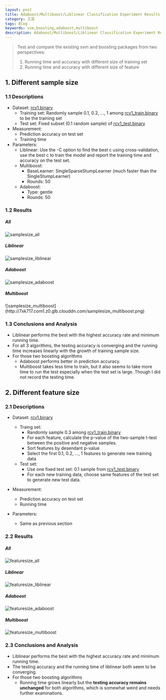 ```yaml
---
layout: post
title: Adaboost/Multiboost/Liblinear Classification Experiment Results
category: 工具
tags: Blog
keywords: svm,boosting,adaboost,multiboost
description: Adaboost/Multiboost/Liblinear Classification Experiment Results
---
```


> Test and compare the existing svm and boosting packages from two perspectives:
> 1. Running time and accuracy with different size of training set
> 2. Running time and accuracy with different size of feature

## 1. Different sample size

### 1.1 Descriptions
* Dataset: [rcv1.binary](http://www.csie.ntu.edu.tw/~cjlin/libsvmtools/datasets/binary.html#rcv1.binary)
    - Training set: Randomly sample 0.1, 0.2, ..., 1 among [rcv1_train.binary](http://www.csie.ntu.edu.tw/~cjlin/libsvmtools/datasets/binary/rcv1_train.binary.bz2) to be the training set
    - Test set: Fixed subset (0.1 random sample) of [rcv1_test.binary](http://www.csie.ntu.edu.tw/~cjlin/libsvmtools/datasets/binary/rcv1_test.binary.bz2)
* Measurement:
    * Prediction accuracy on test set
    * Training time 
* Parameters:
    * Liblinear: Use the -C option to find the best c using cross-validation, use the best c to train the model and report the training time and accuracy on the test set.
    * Multiboost:
        - BaseLearner: SingleSparseStumpLearner (much faster than the SingleStumpLearner)
        - Rounds: 50
    * Adaboost:
        - Type: gentle
        - Rounds: 50


### 1.2 Results

<h5>All</h5> 

![samplesize_all](http://7xk717.com1.z0.glb.clouddn.com/samplesize_lib_ada_mul.png)

<h5>Liblinear</h5>

![samplesize_liblinear](http://7xk717.com1.z0.glb.clouddn.com/samplesize_liblinear.png)

<h5>Adaboost</h5> 

![samplesize_adaboost](http://7xk717.com1.z0.glb.clouddn.com/samplesize_adaboost.png)

<h5>Multiboost</h5> 
![samplesize_multiboost](http://7xk717.com1.z0.glb.clouddn.com/samplesize_multiboost.png)

### 1.3 Conclusions and Analysis
* Liblinear performs the best with the highest accuracy rate and minimum running time.
* For all 3 algorithms, the testing accuracy is converging and the running time increases linearly with the growth of training sample size.
* For those two boosting algorithms
    * Adaboost performs better in prediction accuracy.
    * Multiboost takes less time to train, but it also seems to take more time to run the test especially when the test set is large. Though I did not record the testing time.

## 2. Different feature size

### 2.1 Descriptions
* Dataset: [rcv1.binary](http://www.csie.ntu.edu.tw/~cjlin/libsvmtools/datasets/binary.html#rcv1.binary)
    - Traing set:
        * Randomly sample 0.3 among [rcv1_train.binary](http://www.csie.ntu.edu.tw/~cjlin/libsvmtools/datasets/binary/rcv1_train.binary.bz2)
        * For each feature, calculate the p-value of the two-sample t-test between the positive and negative samples.
        * Sort features by desendant p-value
        * Select the first 0.1, 0.2, ..., 1 features to generate new training data
    - Test set:
        * Use one fixed test set: 0.1 sample from [rcv1_test.binary](http://www.csie.ntu.edu.tw/~cjlin/libsvmtools/datasets/binary/rcv1_test.binary.bz2)
        * For each new training data, choose same features of the test set to generate new test data.
        
* Measurement:
    * Prediction accuracy on test set
    * Running time
* Parameters:
    * Same as previous section

### 2.2 Results

<h5>All</h5> 

![featuresize_all](http://7xk717.com1.z0.glb.clouddn.com/featuresize_lib_ada_mul.png)

<h5>Liblinear</h5> 

![featuresize_liblinear](http://7xk717.com1.z0.glb.clouddn.com/featuresize_liblinear.png)

<h5>Adaboost</h5> 

![featuresize_adaboost](http://7xk717.com1.z0.glb.clouddn.com/featuresize_adaboost.png)

<h5>Multiboost</h5>

![featuresize_multiboost](http://7xk717.com1.z0.glb.clouddn.com/featuresize_multiboost.png)

### 2.3 Conclusions and Analysis
* Liblinear performs the best with the highest accuracy rate and minimum running time.
* The testing accuracy and the running time of liblinear both seem to be converging.
* For those two boosting algorithms
    * Running time grows linearly but the **testing accuracy remains unchanged** for both algorithms, which is somewhat weird and needs further examinations. 